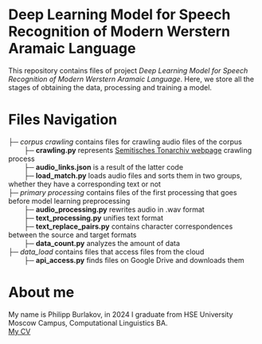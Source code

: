 # Deep Learning Model for Speech Recognition of Modern Werstern Aramaic Language
This repository contains files of project *Deep Learning Model for Speech Recognition of Modern Werstern Aramaic Language*. 
Here, we store all the stages of obtaining the data, processing and training a model.

# Files Navigation
├─ _corpus crawling_ contains files for crawling audio files of the corpus<br>
&nbsp;&nbsp;&nbsp;&nbsp;&nbsp;&nbsp;&nbsp;&nbsp;├─ **crawling.py** represents [Semitisches Tonarchiv webpage](https://semarch.ub.uni-heidelberg.de/#archive) crawling process<br>
&nbsp;&nbsp;&nbsp;&nbsp;&nbsp;&nbsp;&nbsp;&nbsp;├─ **audio_links.json** is a result of the latter code<br>
&nbsp;&nbsp;&nbsp;&nbsp;&nbsp;&nbsp;&nbsp;&nbsp;├─ **load_match.py** loads audio files and sorts them in two groups, whether they have a corresponding text or not<br>
├─ _primary processing_ contains files of the first processing that goes before model learning preprocessing<br>
&nbsp;&nbsp;&nbsp;&nbsp;&nbsp;&nbsp;&nbsp;&nbsp;├─ **audio_processing.py** rewrites audio in .wav format<br>
&nbsp;&nbsp;&nbsp;&nbsp;&nbsp;&nbsp;&nbsp;&nbsp;├─ **text_processing.py** unifies text format<br>
&nbsp;&nbsp;&nbsp;&nbsp;&nbsp;&nbsp;&nbsp;&nbsp;├─ **text_replace_pairs.py** contains character correspondences between the source and target formats<br>
&nbsp;&nbsp;&nbsp;&nbsp;&nbsp;&nbsp;&nbsp;&nbsp;├─ **data_count.py** analyzes the amount of data<br>
├─ _data_load_ contains files that access files from the cloud<br>
&nbsp;&nbsp;&nbsp;&nbsp;&nbsp;&nbsp;&nbsp;&nbsp;├─ **api_access.py** finds files on Google Drive and downloads them<br>

# About me
My name is Philipp Burlakov, in 2024 I graduate from HSE University Moscow Campus, Computational Linguistics BA.<br>
[My CV](https://drive.google.com/file/d/1ArmG8yozeX9hSdYGy-bUbW0L4vygBi_t/view?usp=sharing)
